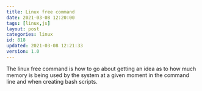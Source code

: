 ```yaml
---
title: Linux free command
date: 2021-03-08 12:20:00
tags: [linux,js]
layout: post
categories: linux
id: 818
updated: 2021-03-08 12:21:33
version: 1.0
---
```


The linux free command is how to go about getting an idea as to how much memory is being used by the system at a given moment in the command line and when creating bash scripts.

<!-- more -->

